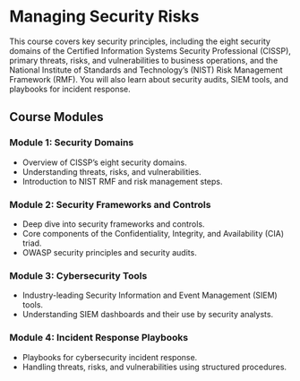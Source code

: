 # **Managing Security Risks**

This course covers key security principles, including the eight security domains of the Certified Information Systems Security Professional (CISSP), primary threats, risks, and vulnerabilities to business operations, and the National Institute of Standards and Technology’s (NIST) Risk Management Framework (RMF). You will also learn about security audits, SIEM tools, and playbooks for incident response.

## **Course Modules**

### **Module 1: Security Domains**

- Overview of CISSP’s eight security domains.
- Understanding threats, risks, and vulnerabilities.
- Introduction to NIST RMF and risk management steps.

### **Module 2: Security Frameworks and Controls**

- Deep dive into security frameworks and controls.
- Core components of the Confidentiality, Integrity, and Availability (CIA) triad.
- OWASP security principles and security audits.

### **Module 3: Cybersecurity Tools**

- Industry-leading Security Information and Event Management (SIEM) tools.
- Understanding SIEM dashboards and their use by security analysts.

### **Module 4: Incident Response Playbooks**

- Playbooks for cybersecurity incident response.
- Handling threats, risks, and vulnerabilities using structured procedures.

